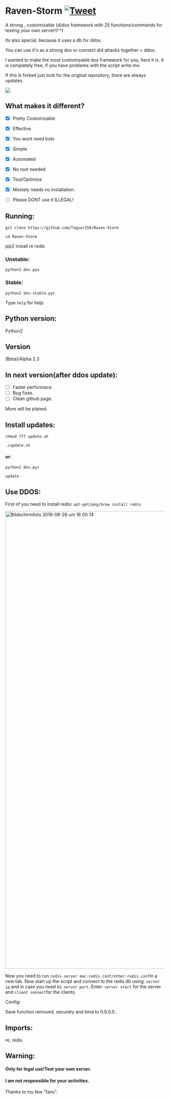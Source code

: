 # Raven-Storm [![Tweet](https://img.shields.io/twitter/url/http/shields.io.svg?style=social)](https://twitter.com/intent/tweet?text=Feel%20free%20to%20try%20it%2C%20it%20is%20a%20costumizable%20ddos%20Framework&url=https://github.com/Taguar258/Raven-Storm&hashtags=pentesting)
A strong , costomizable (d)dos framework with 25 functions/commands for testing your own server!(^^)

Its also special, because it uses a db for ddos.

You can use it's as a strong dos or connect did attacks together = ddos.


I wanted to make the most costomizable dos framework for you, here it is.
It is completely free, if you have problems with the script write me.

If this is forked just look for the original repository, there are always updates.

<!--![MOSHED-2019-4-30-21-28-15](https://user-images.githubusercontent.com/36562445/56987982-34b0ad00-6b8f-11e9-8c2f-9182a9fcd4f9.gif)--><img align="center" style="center" src="https://user-images.githubusercontent.com/36562445/56987982-34b0ad00-6b8f-11e9-8c2f-9182a9fcd4f9.gif" />

## What makes it different?
- [x] Pretty Costomizable
- [x] Effective
- [x] You wont need bots
- [x] Simple
- [x] Automated
- [x] No root needed
- [x] Test/Optimize
- [x] Mostely needs no installation.

- [ ] Please DONT use it ILLEGAL!

## Running:
`git clone https://github.com/Taguar258/Raven-Storm`

`cd Raven-Storm`

pip2 install re redis
<!--(pip2 install -r requirements.txt) if existing.-->

### Unstable:
`python2 dos.pyo`

### Stable:
`python2 dos-stable.pyc`

Type `help` for help.

## Python version:
Python2

## Version
(Beta)/Alpha 2.3

## In next version(after ddos update):
- [ ] Faster performace.
- [ ] Bug fixes.
- [ ] Clean github page.

More will be planed.

## Install updates:
`chmod 777 update.sh`

`./update.sh`

#### or:


`python2 dos.pyc`

`update`

## Use DDOS:
First of you need to install redis:
`apt-get/pkg/brew install redis`

<img width="1440" alt="Bildschirmfoto 2019-08-26 um 16 00 14" src="https://user-images.githubusercontent.com/36562445/63696325-bdc4b180-c81a-11e9-89b8-a7ce24df08ca.png">

Now you need to run `redis-server mac-redis.conf/other-redis.conf`in a new tab.
Now start up the script and connect to the redis db using: `server ip` and in case you need to: `server port`. 
Enter: `server start` for the server and `client connect`for the clients.

Config:

Save function removed, securety and bind to 0.0.0.0 .
## Imports:
re, redis

## Warning:
#### Only for legal use!Test your own server.

#### I am not responsible for your activities.

<!--## Screenshot:

![Screenshot_20190405_181220](https://user-images.githubusercontent.com/36562445/55641522-60c65180-57ce-11e9-8c65-084edc2bfb45.jpg)-->


<!--## Update soon infos:
The next update will include the function of connecting multiple scripts together, so you can use instead of one dos script: multiple dos scripts = ddos.
Alpha update probably in on to two days.
<img width="1440" alt="Bildschirmfoto 2019-08-26 um 16 00 14" src="https://user-images.githubusercontent.com/36562445/63696325-bdc4b180-c81a-11e9-89b8-a7ce24df08ca.png">-->





Thanks to my few "fans".


